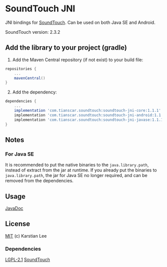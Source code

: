 # SoundTouch JNI

JNI bindings for [SoundTouch](https://www.surina.net/soundtouch). Can be used on both Java SE and Android.

SoundTouch version: 2.3.2

## Add the library to your project (gradle)
1. Add the Maven Central repository (if not exist) to your build file:
```groovy
repositories {
    ...
    mavenCentral()
}
```

2. Add the dependency:
```groovy
dependencies {
    ...
    implementation 'com.tianscar.soundtouch:soundtouch-jni-core:1.1.1'    // core
    implementation 'com.tianscar.soundtouch:soundtouch-jni-android:1.1.1' // Android
    implementation 'com.tianscar.soundtouch:soundtouch-jni-javase:1.1.1'  // Java SE
}
```

## Notes
### For Java SE
It is recommended to put the native binaries to the `java.library.path`, instead of extract from the jar at runtime.
If you already put the binaries to `java.library.path`, the jar for Java SE no longer required, and can be removed from the dependencies.

## Usage
[JavaDoc](https://docs.tianscar.com/soundtouch-jni)

## License
[MIT](https://github.com/Tianscar/soundtouchjni/blob/main/LICENSE) (c) Karstian Lee  

### Dependencies
[LGPL-2.1](https://codeberg.org/soundtouch/soundtouch/src/branch/master/COPYING.TXT) [SoundTouch](https://codeberg.org/soundtouch/soundtouch)
